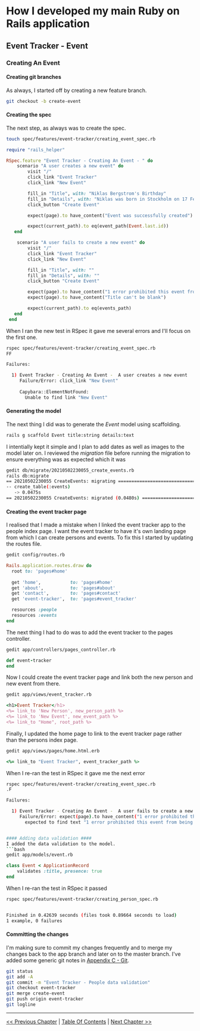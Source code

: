 # How I developed my main Ruby on Rails application #


## Event Tracker - Event ##


### Creating An Event ###


#### Creating git branches ####
As always, I started off by creating a new feature branch.  
```bash
git checkout -b create-event
```

#### Creating the spec ####
The next step, as always was to create the spec.
```bash
touch spec/features/event-tracker/creating_event_spec.rb
```

```ruby
require "rails_helper"

RSpec.feature "Event Tracker - Creating An Event - " do
    scenario "A user creates a new event" do
        visit "/"
        click_link "Event Tracker"
        click_link "New Event"

        fill_in "Title", with: "Niklas Bergstrom's Birthday"
        fill_in "Details", with: "Niklas was born in Stockholm on 17 February 1974"
        click_button "Create Event"

        expect(page).to have_content("Event was successfully created")

        expect(current_path).to eq(event_path(Event.last.id)) 
   end

    scenario "A user fails to create a new event" do
        visit "/"
        click_link "Event Tracker"
        click_link "New Event"

        fill_in "Title", with: ""
        fill_in "Details", with: ""
        click_button "Create Event"

        expect(page).to have_content("1 error prohibited this event from being saved:")
        expect(page).to have_content("Title can't be blank")

        expect(current_path).to eq(events_path) 
   end
 end
 ```

When I ran the new test in RSpec it gave me several errors and I'll focus on the first one.
```bash
rspec spec/features/event-tracker/creating_event_spec.rb 
FF

Failures:

  1) Event Tracker - Creating An Event -  A user creates a new event
     Failure/Error: click_link "New Event"
     
     Capybara::ElementNotFound:
       Unable to find link "New Event"
```

#### Generating the model ####
The next thing I did was to generate the *Event* model using scaffolding.
```bash
rails g scaffold Event title:string details:text
```
I intentially kept it simple and I plan to add dates as well as images to the model later on. I reviewed the *migration* file before running the migration to ensure everything was as expected which it was
```bash
gedit db/migrate/20210502230055_create_events.rb
rails db:migrate
== 20210502230055 CreateEvents: migrating =====================================
-- create_table(:events)
   -> 0.0475s
== 20210502230055 CreateEvents: migrated (0.0480s) ============================
```

#### Creating the event tracker page ####
I realised that I made a mistake when I linked the event tracker app to the people index page. I want the event tracker to have it's own landing page from which I can create persons and events. To fix this I started by updating the routes file.
```bash
gedit config/routes.rb
```

```ruby
Rails.application.routes.draw do
  root to: 'pages#home'
  
  get 'home',           to: 'pages#home'
  get 'about',          to: 'pages#about'
  get 'contact',        to: 'pages#contact'
  get 'event-tracker',  to: 'pages#event_tracker'

  resources :people
  resources :events
end
```
The next thing I had to do was to add the event tracker to the pages controller.
```bash
gedit app/controllers/pages_controller.rb
```

```ruby
def event-tracker
end
```

Now I could create the event tracker page and link both the new person and new event from there.
```bash
gedit app/views/event_tracker.rb
```

```ruby
<h1>Event Tracker</h1>
<%= link_to 'New Person', new_person_path %>
<%= link_to 'New Event', new_event_path %>
<%= link_to "Home", root_path %>
```

Finally, I updated the home page to link to the event tracker page rather than the persons index page.
```bash
gedit app/views/pages/home.html.erb
```

```ruby
<%= link_to "Event Tracker", event_tracker_path %>
```

When I re-ran the test in RSpec it gave me the next error
```bash
rspec spec/features/event-tracker/creating_event_spec.rb 
.F

Failures:

  1) Event Tracker - Creating An Event -  A user fails to create a new event
     Failure/Error: expect(page).to have_content("1 error prohibited this event from being saved:")
       expected to find text "1 error prohibited this event from being saved:" in "Event was successfully created.\nTitle:\nDetails:\nEdit | Back"```bash


#### Adding data validation ####
I added the data validation to the model.
```bash
gedit app/models/event.rb
```
```ruby
class Event < ApplicationRecord
    validates :title, presence: true
end
```

When I re-ran the test in RSpec it passed
```bash
rspec spec/features/event-tracker/creating_person_spec.rb


Finished in 0.42639 seconds (files took 0.89664 seconds to load)
1 example, 0 failures
```

#### Committing the changes ####
I'm making sure to commit my changes frequently and to merge my changes back to the app branch and later on to the master branch.
I've added some generic git notes in [Appendix C - Git](../appendix/appendix_c_git_tot.md).

```bash
git status
git add -A 
git commit -m "Event Tracker - People data validation"
git checkout event-tracker
git merge create-event
git push origin event-tracker
git logline
```


----------
[<< Previous Chapter](../section_3_event_tracker_person/3_0_event_tracker_person_toc.md) | [Table Of Contents](../developing_the_bergstromdomain_rails_application.md) | [Next Chapter >>](../section_3_event_tracker_person/3_2_creating_people_seeds_file.md)
